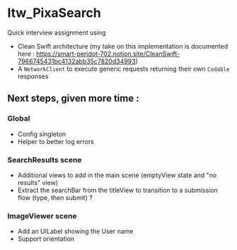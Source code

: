 # Itw_PixaSearch

Quick interview assignment using
- Clean Swift architecture (my take on this implementation is documented here : https://smart-peridot-702.notion.site/CleanSwift-7966745431bc4132abb35c7820d34993)
- A `NetworkClient` to execute generic requests returning their own `Codable` responses

## Next steps, given more time :

### Global
- Config singleton
- Helper to better log errors

### SearchResults scene 

- Additional views to add in the main scene (emptyView state and "no results" view)
- Extract the searchBar from the titleView to transition to a submission flow (type, then submit) ? 

### ImageViewer scene

- Add an UILabel showing the User name
- Support orientation 
